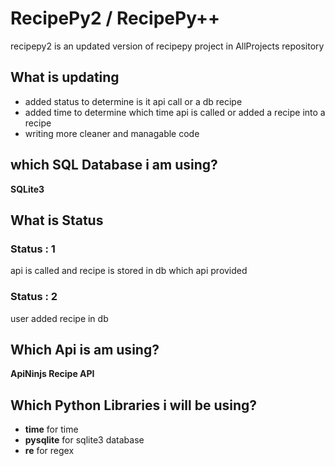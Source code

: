 # RecipePy2 / RecipePy++ 
recipepy2 is an updated version of recipepy project in AllProjects repository

## What is updating
- added status to determine is it api call or a db recipe 
- added time to determine which time api is called or added a recipe into a recipe
- writing more cleaner and managable code

## which SQL Database i am using?
__SQLite3__

## What is Status

### Status : 1
api is called and recipe is stored in db which api provided

### Status : 2
user added recipe in db

## Which Api is am using?
__ApiNinjs Recipe API__

## Which Python Libraries i will be using?
- __time__ for time
- __pysqlite__ for sqlite3 database
- __re__ for regex 
